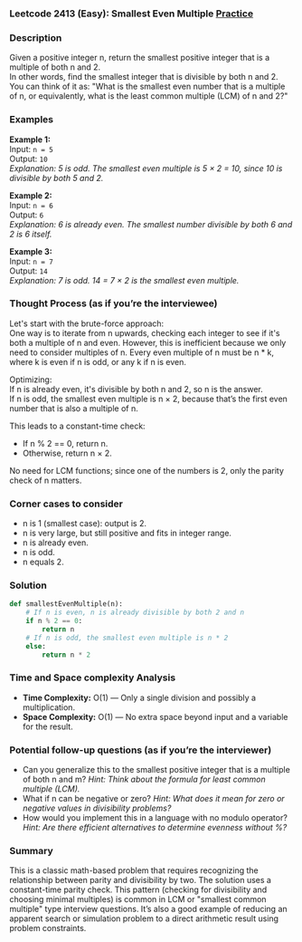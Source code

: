 ### Leetcode 2413 (Easy): Smallest Even Multiple [Practice](https://leetcode.com/problems/smallest-even-multiple)

### Description  
Given a positive integer n, return the smallest positive integer that is a multiple of both n and 2.  
In other words, find the smallest integer that is divisible by both n and 2.  
You can think of it as: "What is the smallest even number that is a multiple of n, or equivalently, what is the least common multiple (LCM) of n and 2?"

### Examples  

**Example 1:**  
Input: `n = 5`  
Output: `10`  
*Explanation: 5 is odd. The smallest even multiple is 5 × 2 = 10, since 10 is divisible by both 5 and 2.*

**Example 2:**  
Input: `n = 6`  
Output: `6`  
*Explanation: 6 is already even. The smallest number divisible by both 6 and 2 is 6 itself.*

**Example 3:**  
Input: `n = 7`  
Output: `14`  
*Explanation: 7 is odd. 14 = 7 × 2 is the smallest even multiple.*

### Thought Process (as if you’re the interviewee)  
Let's start with the brute-force approach:  
One way is to iterate from n upwards, checking each integer to see if it's both a multiple of n and even. However, this is inefficient because we only need to consider multiples of n. Every even multiple of n must be n \* k, where k is even if n is odd, or any k if n is even.

Optimizing:  
If n is already even, it's divisible by both n and 2, so n is the answer.  
If n is odd, the smallest even multiple is n × 2, because that’s the first even number that is also a multiple of n.

This leads to a constant-time check:
- If n % 2 == 0, return n.
- Otherwise, return n × 2.

No need for LCM functions; since one of the numbers is 2, only the parity check of n matters.

### Corner cases to consider  
- n is 1 (smallest case): output is 2.
- n is very large, but still positive and fits in integer range.
- n is already even.
- n is odd.
- n equals 2.

### Solution

```python
def smallestEvenMultiple(n):
    # If n is even, n is already divisible by both 2 and n
    if n % 2 == 0:
        return n
    # If n is odd, the smallest even multiple is n * 2
    else:
        return n * 2
```

### Time and Space complexity Analysis  

- **Time Complexity:** O(1) — Only a single division and possibly a multiplication.
- **Space Complexity:** O(1) — No extra space beyond input and a variable for the result.

### Potential follow-up questions (as if you’re the interviewer)  

- Can you generalize this to the smallest positive integer that is a multiple of both n and m?
  *Hint: Think about the formula for least common multiple (LCM).*
- What if n can be negative or zero?
  *Hint: What does it mean for zero or negative values in divisibility problems?*
- How would you implement this in a language with no modulo operator?
  *Hint: Are there efficient alternatives to determine evenness without %?*

### Summary
This is a classic math-based problem that requires recognizing the relationship between parity and divisibility by two. The solution uses a constant-time parity check. This pattern (checking for divisibility and choosing minimal multiples) is common in LCM or "smallest common multiple" type interview questions. It’s also a good example of reducing an apparent search or simulation problem to a direct arithmetic result using problem constraints.